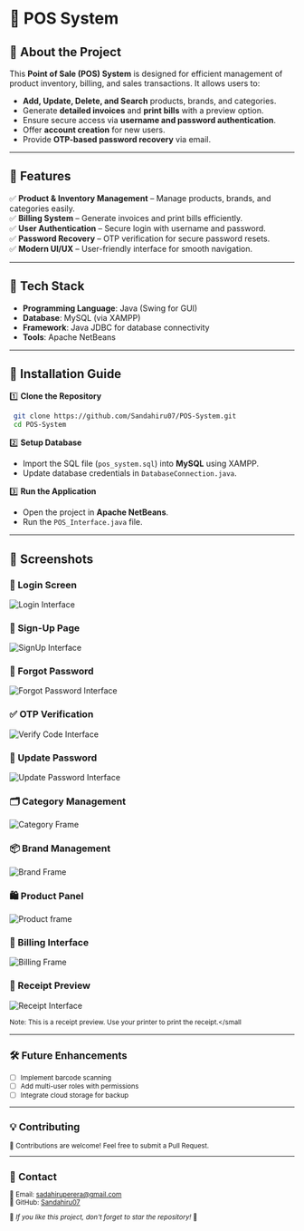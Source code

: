 # 📌 POS System

## 🛒 About the Project
This **Point of Sale (POS) System** is designed for efficient management of product inventory, billing, and sales transactions. It allows users to:
- **Add, Update, Delete, and Search** products, brands, and categories.
- Generate **detailed invoices** and **print bills** with a preview option.
- Ensure secure access via **username and password authentication**.
- Offer **account creation** for new users.
- Provide **OTP-based password recovery** via email.

---

## 🚀 Features
✅ **Product & Inventory Management** – Manage products, brands, and categories easily.  
✅ **Billing System** – Generate invoices and print bills efficiently.  
✅ **User Authentication** – Secure login with username and password.  
✅ **Password Recovery** – OTP verification for secure password resets.  
✅ **Modern UI/UX** – User-friendly interface for smooth navigation.  

---

## 🔧 Tech Stack
- **Programming Language**: Java (Swing for GUI)
- **Database**: MySQL (via XAMPP)
- **Framework**: Java JDBC for database connectivity
- **Tools**: Apache NetBeans

---

## 📂 Installation Guide
1️⃣ **Clone the Repository**
```sh
 git clone https://github.com/Sandahiru07/POS-System.git
 cd POS-System
```

2️⃣ **Setup Database**
- Import the SQL file (`pos_system.sql`) into **MySQL** using XAMPP.
- Update database credentials in `DatabaseConnection.java`.

3️⃣ **Run the Application**
- Open the project in **Apache NetBeans**.
- Run the `POS_Interface.java` file.

---

## 📸 Screenshots

### 🔐 Login Screen  
![Login Interface](src/Photoes/Login.jpg)

### 📝 Sign-Up Page  
![SignUp Interface](src/Photoes/SignUp.jpg)

### 🔄 Forgot Password  
![Forgot Password Interface](src/Photoes/Forgot.jpg)

### ✅ OTP Verification  
![Verify Code Interface](src/Photoes/verifycode.jpg)

### 🔑 Update Password  
![Update Password Interface](src/Photoes/UpdatePassword.jpg)

### 🗂️ Category Management  
![Category Frame](src/Photoes/Category.jpg)

### 📦 Brand Management  
![Brand Frame](src/Photoes/Brand.jpg)

### 🛍️ Product Panel  
![Product frame](src/Photoes/Product.jpg)

### 🧾 Billing Interface  
![Billing Frame](src/Photoes/Billing.jpg)

### 🧾 Receipt Preview  
![Receipt Interface](src/Photoes/Receipt.jpg)


<small>Note: This is a receipt preview. Use your printer to print the receipt.</small

---

## 🛠️ Future Enhancements
- [ ] Implement barcode scanning
- [ ] Add multi-user roles with permissions
- [ ] Integrate cloud storage for backup

---

## 💡 Contributing
🚀 Contributions are welcome! Feel free to submit a Pull Request.  

---

## 📩 Contact
📧 Email: sadahiruperera@gmail.com  
🔗 GitHub: [Sandahiru07](https://github.com/Sandahiru07)  

🌟 *If you like this project, don't forget to star the repository!* 🌟
